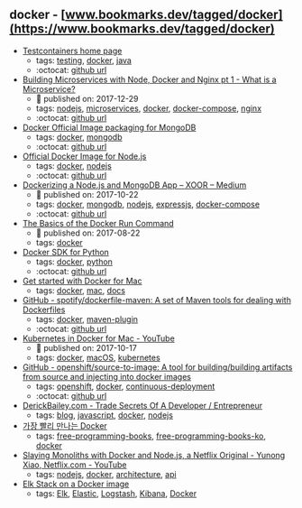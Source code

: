 docker - [www.bookmarks.dev/tagged/docker](https://www.bookmarks.dev/tagged/docker) 
---
* [Testcontainers home page](https://www.testcontainers.org/)
    * tags: [testing](../tags/testing.md), [docker](../tags/docker.md), [java](../tags/java.md)
    * :octocat: [github url](https://github.com/testcontainers/testcontainers-java/)
* [Building Microservices with Node, Docker and Nginx pt 1 - What is a Microservice?](https://www.youtube.com/watch?v=EsCfPxjmnjo)
    * :calendar: published on: 2017-12-29
    * tags: [nodejs](../tags/nodejs.md), [microservices](../tags/microservices.md), [docker](../tags/docker.md), [docker-compose](../tags/docker-compose.md), [nginx](../tags/nginx.md)
    * :octocat: [github url](https://github.com/fChristenson/microservices-example)
* [Docker Official Image packaging for MongoDB](https://github.com/docker-library/mongo)
    * tags: [docker](../tags/docker.md), [mongodb](../tags/mongodb.md)
    * :octocat: [github url](https://github.com/docker-library/mongo)
* [Official Docker Image for Node.js](https://hub.docker.com/_/node/)
    * tags: [docker](../tags/docker.md), [nodejs](../tags/nodejs.md)
    * :octocat: [github url](https://github.com/nodejs/docker-node)
* [Dockerizing a Node.js and MongoDB App – XOOR – Medium](https://medium.com/@xoor/dockerizing-a-node-js-and-mongodb-app-f9d80fdb280e)
    * :calendar: published on: 2017-10-22
    * tags: [docker](../tags/docker.md), [mongodb](../tags/mongodb.md), [nodejs](../tags/nodejs.md), [expressjs](../tags/expressjs.md), [docker-compose](../tags/docker-compose.md)
    * :octocat: [github url](https://github.com/mpayetta/express-node-docker)
* [The Basics of the Docker Run Command](https://blog.codeship.com/the-basics-of-the-docker-run-command/)
    * :calendar: published on: 2017-08-22
    * tags: [docker](../tags/docker.md)
* [Docker SDK for Python](https://docker-py.readthedocs.io/)
    * tags: [docker](../tags/docker.md), [python](../tags/python.md)
    * :octocat: [github url](https://github.com/docker/docker-py)
* [Get started with Docker for Mac](https://docs.docker.com/docker-for-mac/)
    * tags: [docker](../tags/docker.md), [mac](../tags/mac.md), [docs](../tags/docs.md)
* [GitHub - spotify/dockerfile-maven: A set of Maven tools for dealing with Dockerfiles](https://github.com/spotify/dockerfile-maven)
    * tags: [docker](../tags/docker.md), [maven-plugin](../tags/maven-plugin.md)
    * :octocat: [github url](https://github.com/spotify/dockerfile-maven)
* [Kubernetes in Docker for Mac - YouTube](https://www.youtube.com/watch?v=jWupQjdjLN0)
    * :calendar: published on: 2017-10-17
    * tags: [docker](../tags/docker.md), [macOS](../tags/macOS.md), [kubernetes](../tags/kubernetes.md)
* [GitHub - openshift/source-to-image: A tool for building/building artifacts from source and injecting into docker images](https://github.com/openshift/source-to-image)
    * tags: [openshift](../tags/openshift.md), [docker](../tags/docker.md), [continuous-deployment](../tags/continuous-deployment.md)
    * :octocat: [github url](https://github.com/openshift/source-to-image)
* [DerickBailey.com - Trade Secrets Of A Developer / Entrepreneur](https://derickbailey.com/)
    * tags: [blog](../tags/blog.md), [javascript](../tags/javascript.md), [docker](../tags/docker.md), [nodejs](../tags/nodejs.md)
* [가장 빨리 만나는 Docker](http://www.pyrasis.com/private/2014/11/30/publish-docker-for-the-really-impatient-book)
    * tags: [free-programming-books](../tags/free-programming-books.md), [free-programming-books-ko](../tags/free-programming-books-ko.md), [docker](../tags/docker.md)
* [Slaying Monoliths with Docker and Node.js, a Netflix Original - Yunong Xiao, Netflix.com - YouTube](https://www.youtube.com/watch?v=ovqDdH9ngFs)
    * tags: [nodejs](../tags/nodejs.md), [docker](../tags/docker.md), [architecture](../tags/architecture.md), [api](../tags/api.md)
* [Elk Stack on a Docker image](https://elk-docker.readthedocs.io/#about)
    * tags: [Elk](../tags/Elk.md), [Elastic](../tags/Elastic.md), [Logstash](../tags/Logstash.md), [Kibana](../tags/Kibana.md), [Docker](../tags/Docker.md)
